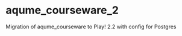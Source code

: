 aqume_courseware_2
==================
Migration of aqume_courseware to Play! 2.2 with config for Postgres
